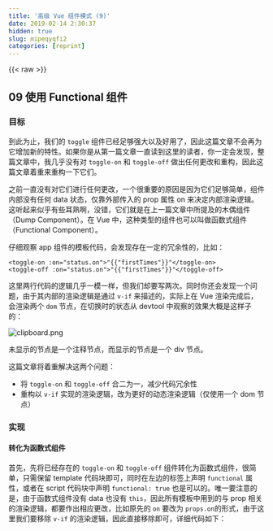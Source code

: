 ```yaml
---
title: '高级 Vue 组件模式 (9)' 
date: 2019-02-14 2:30:37
hidden: true
slug: mipeqyqfi2
categories: [reprint]
---
```


{{< raw >}}

                    
<h2 id="articleHeader0">09 使用 Functional 组件</h2>
<h3 id="articleHeader1">目标</h3>
<p>到此为止，我们的 <code>toggle</code> 组件已经足够强大以及好用了，因此这篇文章不会再为它增加新的特性。如果你是从第一篇文章一直读到这里的读者，你一定会发现，整篇文章中，我几乎没有对 <code>toggle-on</code> 和 <code>toggle-off</code> 做出任何更改和重构，因此这篇文章着重来重构一下它们。</p>
<p>之前一直没有对它们进行任何更改，一个很重要的原因是因为它们足够简单，组件内部没有任何 data 状态，仅靠外部传入的 prop 属性 on 来决定内部渲染逻辑。这听起来似乎有些耳熟啊，没错，它们就是在上一篇文章中所提及的木偶组件（Dump Component）。在 Vue 中，这种类型的组件也可以叫做函数式组件（Functional Component）。</p>
<p>仔细观察 app 组件的模板代码，会发现存在一定的冗余性的，比如：</p>
<div class="widget-codetool" style="display:none;">
      <div class="widget-codetool--inner">
      <span class="selectCode code-tool" data-toggle="tooltip" data-placement="top" title="" data-original-title="全选"></span>
      <span type="button" class="copyCode code-tool" data-toggle="tooltip" data-placement="top" data-clipboard-text="<toggle-on :on=&quot;status.on&quot;>"{{"firstTimes"}}"</toggle-on>
<toggle-off :on=&quot;status.on&quot;>"{{"firstTimes"}}"</toggle-off>" title="" data-original-title="复制"></span>
      <span type="button" class="saveToNote code-tool" data-toggle="tooltip" data-placement="top" title="" data-original-title="放进笔记"></span>
      </div>
      </div><pre class="hljs applescript"><code>&lt;toggle-<span class="hljs-keyword">on</span> :<span class="hljs-keyword">on</span>=<span class="hljs-string">"status.on"</span>&gt;"{{"firstTimes"}}"&lt;/toggle-<span class="hljs-keyword">on</span>&gt;
&lt;toggle-off :<span class="hljs-keyword">on</span>=<span class="hljs-string">"status.on"</span>&gt;"{{"firstTimes"}}"&lt;/toggle-off&gt;</code></pre>
<p>这里两行代码的逻辑几乎一模一样，但我们却要写两次。同时你还会发现一个问题，由于其内部的渲染逻辑是通过 <code>v-if</code> 来描述的，实际上在 Vue 渲染完成后，会渲染两个 <code>dom</code> 节点，在切换时的状态从 devtool 中观察的效果大概是这样子的：</p>
<p><span class="img-wrap"><img data-src="/img/bVbiO8B?w=254&amp;h=73" src="https://static.alili.tech/img/bVbiO8B?w=254&amp;h=73" alt="clipboard.png" title="clipboard.png" style="cursor: pointer;"></span></p>
<p>未显示的节点是一个注释节点，而显示的节点是一个 div 节点。</p>
<p>这篇文章将着重解决这两个问题：</p>
<ul>
<li>将 <code>toggle-on</code> 和 <code>toggle-off</code> 合二为一，减少代码冗余性</li>
<li>重构以 <code>v-if</code> 实现的渲染逻辑，改为更好的动态渲染逻辑（仅使用一个 dom 节点）</li>
</ul>
<h3 id="articleHeader2">实现</h3>
<h4>转化为函数式组件</h4>
<p>首先，先将已经存在的 <code>toggle-on</code> 和 <code>toggle-off</code> 组件转化为函数式组件，很简单，只需保留 template 代码块即可，同时在左边的标签上声明 <code>functional</code> 属性，或者在 script 代码块中声明 <code>functional: true</code> 也是可以的。唯一要注意的是，由于函数式组件没有 data 也没有 <code>this</code>，因此所有模板中用到的与 prop 相关的渲染逻辑，都要作出相应更改，比如原先的 <code>on</code> 要改为 <code>props.on</code>的形式，由于这里我们要移除 <code>v-if</code> 的渲染逻辑，因此直接移除即可，详细代码如下：</p>
<div class="widget-codetool" style="display:none;">
      <div class="widget-codetool--inner">
      <span class="selectCode code-tool" data-toggle="tooltip" data-placement="top" title="" data-original-title="全选"></span>
      <span type="button" class="copyCode code-tool" data-toggle="tooltip" data-placement="top" data-clipboard-text="// ToggleOn.vue
<template functional>
  <div class=&quot;toggle-on&quot;><slot></slot></div>
</template>

<style>
.toggle-on {
  color: #86d993;
}
</style>

// ToggleOff.vue
<template functional>
  <div class=&quot;toggle-off&quot;><slot></slot></div>
</template>

<style>
.toggle-off {
  color: red;
}
</style>" title="" data-original-title="复制"></span>
      <span type="button" class="saveToNote code-tool" data-toggle="tooltip" data-placement="top" title="" data-original-title="放进笔记"></span>
      </div>
      </div><pre class="hljs xml"><code>// ToggleOn.vue
<span class="hljs-tag">&lt;<span class="hljs-name">template</span> <span class="hljs-attr">functional</span>&gt;</span>
  <span class="hljs-tag">&lt;<span class="hljs-name">div</span> <span class="hljs-attr">class</span>=<span class="hljs-string">"toggle-on"</span>&gt;</span><span class="hljs-tag">&lt;<span class="hljs-name">slot</span>&gt;</span><span class="hljs-tag">&lt;/<span class="hljs-name">slot</span>&gt;</span><span class="hljs-tag">&lt;/<span class="hljs-name">div</span>&gt;</span>
<span class="hljs-tag">&lt;/<span class="hljs-name">template</span>&gt;</span>

<span class="hljs-tag">&lt;<span class="hljs-name">style</span>&gt;</span><span class="css">
<span class="hljs-selector-class">.toggle-on</span> {
  <span class="hljs-attribute">color</span>: <span class="hljs-number">#86d993</span>;
}
</span><span class="hljs-tag">&lt;/<span class="hljs-name">style</span>&gt;</span>

// ToggleOff.vue
<span class="hljs-tag">&lt;<span class="hljs-name">template</span> <span class="hljs-attr">functional</span>&gt;</span>
  <span class="hljs-tag">&lt;<span class="hljs-name">div</span> <span class="hljs-attr">class</span>=<span class="hljs-string">"toggle-off"</span>&gt;</span><span class="hljs-tag">&lt;<span class="hljs-name">slot</span>&gt;</span><span class="hljs-tag">&lt;/<span class="hljs-name">slot</span>&gt;</span><span class="hljs-tag">&lt;/<span class="hljs-name">div</span>&gt;</span>
<span class="hljs-tag">&lt;/<span class="hljs-name">template</span>&gt;</span>

<span class="hljs-tag">&lt;<span class="hljs-name">style</span>&gt;</span><span class="css">
<span class="hljs-selector-class">.toggle-off</span> {
  <span class="hljs-attribute">color</span>: red;
}
</span><span class="hljs-tag">&lt;/<span class="hljs-name">style</span>&gt;</span></code></pre>
<p>除此之外，还可以发现，我为两个组件增加不同的颜色样式以便于区分当前的开关状态。</p>
<h4>实现 ToggleStatus 组件</h4>
<p>接下来实现今天的主角，<code>ToggleStatus</code> 组件，由于我们的目标是将原先的二个函数式组件合二为一，因此这个组件本身应当也是一个函数式组件，不过我们需要使用另外一种写法，如下：</p>
<div class="widget-codetool" style="display:none;">
      <div class="widget-codetool--inner">
      <span class="selectCode code-tool" data-toggle="tooltip" data-placement="top" title="" data-original-title="全选"></span>
      <span type="button" class="copyCode code-tool" data-toggle="tooltip" data-placement="top" data-clipboard-text="<script>
import ToggleOn from './ToggleOn'
import ToggleOff from './ToggleOff'

export default {
  functional: true,
  render(createElement, {props, data, children}) {
    let Comp = ToggleOff
    
    if(props.on) Comp = ToggleOn

    return createElement(Comp, data, children)
  }
}
</script>" title="" data-original-title="复制"></span>
      <span type="button" class="saveToNote code-tool" data-toggle="tooltip" data-placement="top" title="" data-original-title="放进笔记"></span>
      </div>
      </div><pre class="hljs xml"><code><span class="hljs-tag">&lt;<span class="hljs-name">script</span>&gt;</span><span class="javascript">
<span class="hljs-keyword">import</span> ToggleOn <span class="hljs-keyword">from</span> <span class="hljs-string">'./ToggleOn'</span>
<span class="hljs-keyword">import</span> ToggleOff <span class="hljs-keyword">from</span> <span class="hljs-string">'./ToggleOff'</span>

<span class="hljs-keyword">export</span> <span class="hljs-keyword">default</span> {
  <span class="hljs-attr">functional</span>: <span class="hljs-literal">true</span>,
  render(createElement, {props, data, children}) {
    <span class="hljs-keyword">let</span> Comp = ToggleOff
    
    <span class="hljs-keyword">if</span>(props.on) Comp = ToggleOn

    <span class="hljs-keyword">return</span> createElement(Comp, data, children)
  }
}
</span><span class="hljs-tag">&lt;/<span class="hljs-name">script</span>&gt;</span></code></pre>
<p>关于这种写法中，<code>render</code> 和 <code>createElement</code> 方法的参数就不赘述了，不熟悉的读者请参考官方文档。可以发现，这里将 <code>toggle-on</code> 和 <code>toggle-off</code> 以模块的形式导入，之后由 <code>props.on</code> 的值进行判定，从而决定哪一个被作为 <code>createElement</code> 方法的第一个参数进行渲染。</p>
<p>诸如 <code>data</code> 和 <code>children</code> 参数我们原封不动的传入 <code>createElement</code> 即可，因为这里对于 <code>toggle-status</code> 组件的定位是一个代理组件，对于其他参数以及子元素应当原封不动的传递给被代理的组件中。</p>
<p>之后在 app 组件中更改响应的渲染逻辑即可，如下：</p>
<div class="widget-codetool" style="display:none;">
      <div class="widget-codetool--inner">
      <span class="selectCode code-tool" data-toggle="tooltip" data-placement="top" title="" data-original-title="全选"></span>
      <span type="button" class="copyCode code-tool" data-toggle="tooltip" data-placement="top" data-clipboard-text="// controlled toggle
<toggle-status :on=&quot;status.on&quot;>"{{"firstTimes"}}"</toggle-status>

// uncontrolled toggle
<toggle-status :on=&quot;status.on&quot;>"{{"secondTimes"}}"</toggle-status>" title="" data-original-title="复制"></span>
      <span type="button" class="saveToNote code-tool" data-toggle="tooltip" data-placement="top" title="" data-original-title="放进笔记"></span>
      </div>
      </div><pre class="hljs django"><code><span class="xml">// controlled toggle
<span class="hljs-tag">&lt;<span class="hljs-name">toggle-status</span> <span class="hljs-attr">:on</span>=<span class="hljs-string">"status.on"</span>&gt;</span></span><span class="hljs-template-variable">"{{"firstTimes"}}"</span><span class="xml"><span class="hljs-tag">&lt;/<span class="hljs-name">toggle-status</span>&gt;</span>

// uncontrolled toggle
<span class="hljs-tag">&lt;<span class="hljs-name">toggle-status</span> <span class="hljs-attr">:on</span>=<span class="hljs-string">"status.on"</span>&gt;</span></span><span class="hljs-template-variable">"{{"secondTimes"}}"</span><span class="xml"><span class="hljs-tag">&lt;/<span class="hljs-name">toggle-status</span>&gt;</span></span></code></pre>
<h3 id="articleHeader3">成果</h3>
<p>一切如原先一样，只不过这次我们可以少写一行冗余的代码了。同时打开 devtool 可以发现，两种状态的组件会复用同一个 dom 节点，如下：</p>
<p><span class="img-wrap"><img data-src="/img/bVbiO8E?w=254&amp;h=73" src="https://static.alili.tech/img/bVbiO8E?w=254&amp;h=73" alt="clipboard.png" title="clipboard.png" style="cursor: pointer; display: inline;"></span></p>
<p>你可以通过下面的链接来看看这个组件的实现代码以及演示：</p>
<ul>
<li>sandbox: <a href="https://codesandbox.io/s/nr040rvzjm" rel="nofollow noreferrer" target="_blank">在线演示</a>
</li>
<li>github: <a href="https://github.com/haoliangwu/advanced-vue-component-patterns/tree/part-9" rel="nofollow noreferrer" target="_blank">part-9</a>
</li>
</ul>
<h2 id="articleHeader4">总结</h2>
<p>关于函数式组件，我是在 React 中第一次接触，其形式和它的名字一样，就是一个函数。这种组件和普通组件相比的优势主要在于，它是无状态的，这意味着它的可测试性和可读性更好，同时一些情况下，渲染开销也更小。</p>
<p>我们在日常工作中，可能会经常遇到动态渲染的需求，一般情况下，我们均会通过 <code>v-if</code> 来解决，在比较简单的情况下，<code>v-if</code> 确实一种很简单且高效的方式，但是随着组件复杂度的上升，很可能会出现面条式的代码，可读性和可测试性都大打折扣，这是不妨换一个角度从渲染机制本身将组件重构为更小的颗粒，并用一个函数式组件动态的代理它们，可能会得到更好的效果，举一个比较常见的例子，比如表单系统中的表单项，一般都具有多种渲染状态，如编辑状态、浏览状态、禁用状态等等，这时利用该模式来抽离不同状态的渲染逻辑就非常不错。</p>
<h2 id="articleHeader5">目录</h2>
<p><a href="https://gist.github.com/haoliangwu/11f5bcd1bf389ad80d7970ecd716ff3a" rel="nofollow noreferrer" target="_blank">github gist</a><button class="btn btn-xs btn-default ml10 preview" data-url="haoliangwu/11f5bcd1bf389ad80d7970ecd716ff3a" data-typeid="1">点击预览</button></p>

                
{{< /raw >}}

# 版权声明
本文资源来源互联网，仅供学习研究使用，版权归该资源的合法拥有者所有，

本文仅用于学习、研究和交流目的。转载请注明出处、完整链接以及原作者。

原作者若认为本站侵犯了您的版权，请联系我们，我们会立即删除！

## 原文标题
高级 Vue 组件模式 (9)

## 原文链接
[https://segmentfault.com/a/1190000016840482](https://segmentfault.com/a/1190000016840482)

